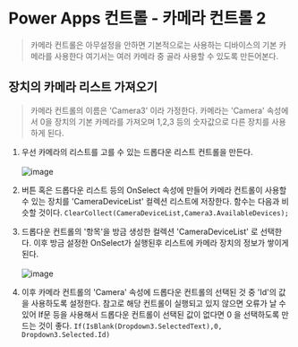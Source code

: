 # Power Apps 컨트롤 - 카메라 컨트롤 2
>카메라 컨트롤은 아무설정을 안하면 기본적으로는 사용하는 디바이스의 기본 카메라를 사용한다 여기서는 여러 카메라 중 골라 사용할 수 있도록 만든어본다.


## 장치의 카메라 리스트 가져오기
> 카메라 컨트롤의 이름은 'Camera3' 이라 가정한다. 카메라는 'Camera' 속성에서 0을 장치의 기본 카메라를 가져오며 1,2,3 등의 숫자값으로 다른 장치를 사용하게 된다.

1. 우선 카메라의 리스트를 고를 수 있는 드롭다운 리스트 컨트롤을 만든다.<br><br>![image](https://user-images.githubusercontent.com/39551265/182161890-53fc7fd4-cb54-4630-98a4-f3d4375c14f8.png)<br>

2. 버튼 혹은 드롭다운 리스트 등의 OnSelect 속성에 만들어 카메라 컨트롤이 사용할 수 있는 장치를 'CameraDeviceList' 컬렉션 리스트에 저장한다. 함수는 다음과 비슷할 것이다. `ClearCollect(CameraDeviceList,Camera3.AvailableDevices);`


3. 드롭다운 컨트롤의 '항목'을 방금 생성한 컬렉션 'CameraDeviceList' 로 선택한다. 이후 방금 설정한 OnSelect가 실행된후 리스트에 카메라 장치의 정보가 쌓이게 된다.<br><br>![image](https://user-images.githubusercontent.com/39551265/182164387-f91c6111-c596-4d1e-8512-9dfe8fd9674d.png)<br>

4. 이후 카메라 컨트롤의 'Camera' 속성에 드롭다운 컨트롤의 선택된 것 중 'Id'의 값을 사용하도록 설정한다. 참고로 해당 컨트롤이 실행되고 있지 않으면 오류가 날 수 있어 If문 등을 사용해서 드롭다운 컨트롤이 선택된 값이 없다면 0 을 선택하도록 만드는 것이 좋다. `If(IsBlank(Dropdown3.SelectedText),0, Dropdown3.Selected.Id)`